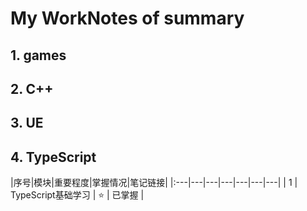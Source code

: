 # My WorkNotes of summary
## 1. games 
 
 
## 2. C++





## 3. UE

## 4. TypeScript

|序号|模块|重要程度|掌握情况|笔记链接|
|:---|---|---|---|---|---|---|
| 1 | TypeScript基础学习 | :star: | 已掌握 |


